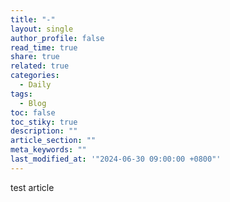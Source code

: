 ```yaml
---
title: "-"
layout: single
author_profile: false
read_time: true
share: true
related: true
categories:
  - Daily
tags:
  - Blog
toc: false
toc_stiky: true
description: ""
article_section: ""
meta_keywords: ""
last_modified_at: '"2024-06-30 09:00:00 +0800"'
---
```

test article